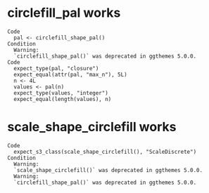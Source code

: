 # circlefill_pal works

    Code
      pal <- circlefill_shape_pal()
    Condition
      Warning:
      `circlefill_shape_pal()` was deprecated in ggthemes 5.0.0.
    Code
      expect_type(pal, "closure")
      expect_equal(attr(pal, "max_n"), 5L)
      n <- 4L
      values <- pal(n)
      expect_type(values, "integer")
      expect_equal(length(values), n)

# scale_shape_circlefill works

    Code
      expect_s3_class(scale_shape_circlefill(), "ScaleDiscrete")
    Condition
      Warning:
      `scale_shape_circlefill()` was deprecated in ggthemes 5.0.0.
      Warning:
      `circlefill_shape_pal()` was deprecated in ggthemes 5.0.0.

